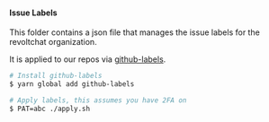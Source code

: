#### Issue Labels

This folder contains a json file that manages the issue labels for the revoltchat organization.

It is applied to our repos via [github-labels](https://github.com/popomore/github-labels).

```bash
# Install github-labels
$ yarn global add github-labels

# Apply labels, this assumes you have 2FA on
$ PAT=abc ./apply.sh
```
